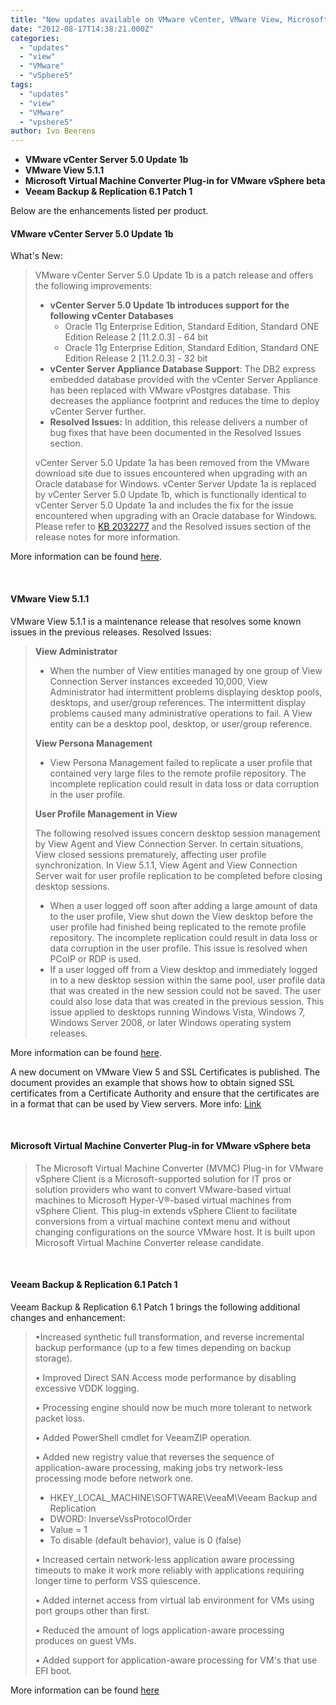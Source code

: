 ```yaml
---
title: "New updates available on VMware vCenter, VMware View, Microsoft Virtual Machine Converter and Veeam Backup & Replication"
date: "2012-08-17T14:38:21.000Z"
categories: 
  - "updates"
  - "view"
  - "VMware"
  - "vSphere5"
tags: 
  - "updates"
  - "view"
  - "VMware"
  - "vpshere5"
author: Ivo Beerens
---
```


- **VMware vCenter Server 5.0 Update 1b**
- **VMware View 5.1.1**
- **Microsoft Virtual Machine Converter Plug-in for VMware vSphere beta**
- **Veeam Backup & Replication 6.1 Patch 1**

Below are the enhancements listed per product.

#### VMware vCenter Server 5.0 Update 1b

What's New:

> VMware vCenter Server 5.0 Update 1b is a patch release and offers the following improvements:
> 
> - **vCenter Server 5.0 Update 1b introduces support for the following vCenter Databases**
>     - Oracle 11g Enterprise Edition, Standard Edition, Standard ONE Edition Release 2 \[11.2.0.3\] - 64 bit
>     - Oracle 11g Enterprise Edition, Standard Edition, Standard ONE Edition Release 2 \[11.2.0.3\] - 32 bit
> - **vCenter Server Appliance Database Support**: The DB2 express embedded database provided with the vCenter Server Appliance has been replaced with VMware vPostgres database. This decreases the appliance footprint and reduces the time to deploy vCenter Server further.
> - **Resolved Issues:** In addition, this release delivers a number of bug fixes that have been documented in the Resolved Issues section.
> 
> vCenter Server 5.0 Update 1a has been removed from the VMware download site due to issues encountered when upgrading with an Oracle database for Windows. vCenter Server Update 1a is replaced by vCenter Server 5.0 Update 1b, which is functionally identical to vCenter Server 5.0 Update 1a and includes the fix for the issue encountered when upgrading with an Oracle database for Windows. Please refer to [KB 2032277](http://kb.VMware.com/kb/2032277) and the Resolved issues section of the release notes for more information.

More information can be found [here](https://www.VMware.com/support/vSphere5/doc/vsp_vc50_u1b_rel_notes.html#whatsnew).

 

#### VMware View 5.1.1

VMware View 5.1.1 is a maintenance release that resolves some known issues in the previous releases. Resolved Issues:

> **View Administrator**
> 
> - When the number of View entities managed by one group of View Connection Server instances exceeded 10,000, View Administrator had intermittent problems displaying desktop pools, desktops, and user/group references. The intermittent display problems caused many administrative operations to fail. A View entity can be a desktop pool, desktop, or user/group reference.
> 
> **View Persona Management**
> 
> - View Persona Management failed to replicate a user profile that contained very large files to the remote profile repository. The incomplete replication could result in data loss or data corruption in the user profile.
> 
> **User Profile Management in View**
> 
> The following resolved issues concern desktop session management by View Agent and View Connection Server. In certain situations, View closed sessions prematurely, affecting user profile synchronization. In View 5.1.1, View Agent and View Connection Server wait for user profile replication to be completed before closing desktop sessions.
> 
> - When a user logged off soon after adding a large amount of data to the user profile, View shut down the View desktop before the user profile had finished being replicated to the remote profile repository. The incomplete replication could result in data loss or data corruption in the user profile. This issue is resolved when PCoIP or RDP is used.
> - If a user logged off from a View desktop and immediately logged in to a new desktop session within the same pool, user profile data that was created in the new session could not be saved. The user could also lose data that was created in the previous session. This issue applied to desktops running Windows Vista, Windows 7, Windows Server 2008, or later Windows operating system releases.

More information can be found [here](https://www.VMware.com/support/view51/doc/view-511-release-notes.html).

A new document on VMware View 5 and SSL Certificates is published. The document provides an example that shows how to obtain signed SSL certificates from a Certificate Authority and ensure that the certificates are in a format that can be used by View servers. More info: [Link](http://pubs.VMware.com/view-51/topic/com.VMware.ICbase/PDF/view-51-obtaining-certificates.pdf)

 

#### Microsoft Virtual Machine Converter Plug-in for VMware vSphere beta

> The Microsoft Virtual Machine Converter (MVMC) Plug-in for VMware vSphere Client is a Microsoft-supported solution for IT pros or solution providers who want to convert VMware-based virtual machines to Microsoft Hyper-V®-based virtual machines from vSphere Client. This plug-in extends vSphere Client to facilitate conversions from a virtual machine context menu and without changing configurations on the source VMware host. It is built upon Microsoft Virtual Machine Converter release candidate.

 

#### Veeam Backup & Replication 6.1 Patch 1

Veeam Backup & Replication 6.1 Patch 1 brings the following additional changes and enhancement:

> •Increased synthetic full transformation, and reverse incremental backup performance (up to a few times depending on backup storage).
> 
> • Improved Direct SAN Access mode performance by disabling excessive VDDK logging.
> 
> • Processing engine should now be much more tolerant to network packet loss.
> 
> • Added PowerShell cmdlet for VeeamZIP operation.
> 
> • Added new registry value that reverses the sequence of application-aware processing, making jobs try network-less processing mode before network one.
> 
> - HKEY\_LOCAL\_MACHINE\\SOFTWARE\\VeeaM\\Veeam Backup and Replication
> - DWORD: InverseVssProtocolOrder
> - Value = 1
> - To disable (default behavior), value is 0 (false)
> 
> • Increased certain network-less application aware processing timeouts to make it work more reliably with applications requiring longer time to perform VSS quiescence.
> 
> • Added internet access from virtual lab environment for VMs using port groups other than first.
> 
> • Reduced the amount of logs application-aware processing produces on guest VMs.
> 
> • Added support for application-aware processing for VM's that use EFI boot.

More information can be found [here](http://www.veeam.com/KB1671)



